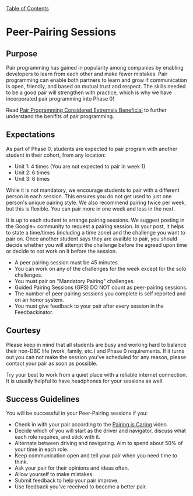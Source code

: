 [Table of Contents](README.md)

# Peer-Pairing Sessions


## Purpose

Pair programming has gained in popularity among companies by enabling developers to learn from each other and make fewer mistakes. Pair programming can enable both partners to learn and grow if communication is open, friendly, and based on mutual trust and respect. The skills needed to be a good pair will strengthen with practice, which is why we have incorporated pair programming into Phase 0!

Read [Pair Programming Considered Extremely Beneficial](http://techcrunch.com/2012/03/17/pair-programming-considered-extremely-beneficial/)  to further understand the benifits of pair programming.

## Expectations

As part of Phase 0, students are expected to pair program with another student in their cohort, from any location:
* Unit 1: 4 times (You are not expected to pair in week 1)
* Unit 2: 6 times
* Unit 3: 6 times

While it is not mandatory, we encourage students to pair with a different person in each session. This ensures you do not get used to just one person's unique pairing style. We also recommend pairing twice per week, but this is flexible. You can pair more in one week and less in the next.

It is up to each student to arrange pairing sessions. We suggest posting in the Google+ community to request a pairing session. In your post, it helps to state a time/times (including a time zone) and the challenge you want to pair on. Once another student says they are avalible to pair, you should decide whether you will attempt the challenge before the agreed upon time or decide to not work on it before the session.

* A peer pairing session must be 45 minutes.
* You can work on any of the challenges for the week except for the solo challenges.
* You must pair on "Mandatory Pairing" challenges.
* Guided Pairing Sessions (GPS) DO NOT count as peer-pairing sessions.
* The number of peer pairing sessions you complete is self reported and on an honor system.
* You must give feedback to your pair after every session in the Feedbackinator.

## Courtesy

Please keep in mind that all students are busy and working hard to balance their non-DBC life (work, family, etc.) and Phase 0 requirements. If it turns out you can not make the session you've scheduled for any reason, please contact your pair as soon as possible. 

Try your best to work from a quiet place with a reliable internet connection. It is usually helpful to have headphones for your sessions as well.


## Success Guidelines

You will be successful in your Peer-Pairing sessions if you:

- Check in with your pair according to the [Pairing is Caring](http://vimeo.com/76662569) video.
- Decide which of you will start as the driver and navigator, discuss what each role requires, and stick with it.
- Alternate between driving and navigating. Aim to spend about 50% of your time in each role.
- Keep communication open and tell your pair when you need time to think.
- Ask your pair for their opinions and ideas often.
- Allow yourself to make mistakes.
- Submit feedback to help your pair improve.
- Use feedback you've received to become a better pair.
